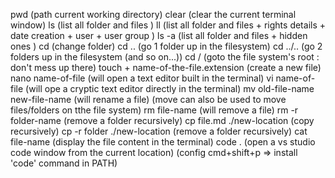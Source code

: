 pwd                                (path current working directory)
clear                              (clear the current terminal window)
ls                                 (list all folder and files )
ll                                 (list all folder and files + rights details + date creation + user + user group )
ls -a                              (list all folder and files + hidden ones )
cd                                 (change folder)
cd ..                              (go 1 folder up in the filesystem)
cd ../..                           (go 2 folders up in the filesystem (and so on...))
cd /                               (goto the  file system's root : don't mess up there)
touch + name-of-the-file.extension (create a new file)
nano name-of-file                  (will open a text editor built in the terminal)
vi name-of-file                    (will ope a cryptic text editor directly in the terminal)
mv old-file-name new-file-name     (will rename a file) (move can also be used to move files/folders on tthe file system)
rm file-name                       (will remove a file)
rm -r folder-name                  (remove a folder recursively)
cp file.md ./new-location          (copy recursively)
cp -r folder ./new-location        (remove a folder recursively)
cat file-name                      (display the file content in the terminal)
code .                             (open a vs studio code window from the current location) (config cmd+shift+p => install 'code' command in PATH)
